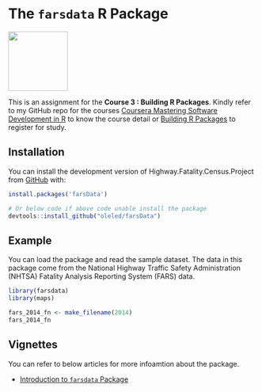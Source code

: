 The `farsdata` R Package
========

<img src="vignettes/figure/coursera.jpg" width="120" />

This is an assignment for the **Course 3 : Building R Packages**. Kindly refer to my GitHub repo for the courses [Coursera Mastering Software Development in R](https://github.com/oleled/farsData) to know the course detail or [Building R Packages](https://www.coursera.org/learn/r-packages) to register for study.


## Installation

You can install the development version of Highway.Fatality.Census.Project from 
[GitHub](https://github.com/) with:
``` r
install.packages('farsData')

# Or below code if above code unable install the package
devtools::install_github("oleled/farsData")
```

## Example

You can load the package and read the sample dataset. The data in this package come from the National Highway Traffic Safety Administration (NHTSA) Fatality Analysis Reporting System (FARS) data.

``` r
library(farsdata)
library(maps)

fars_2014_fn <- make_filename(2014)
fars_2014_fn
```

## Vignettes

You can refer to below articles for more infoamtion about the package.
- [Introduction to `farsdata` Package](http://rpubs.com/oleled/farsData/vignette)

